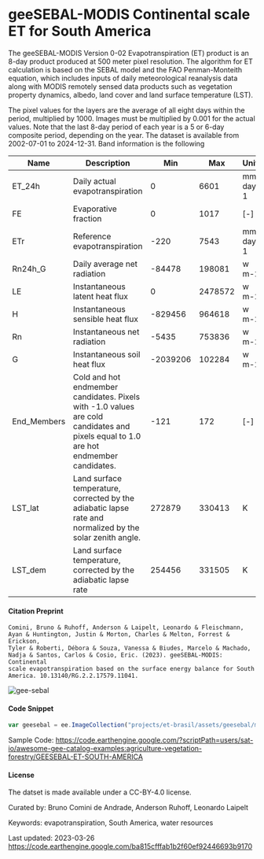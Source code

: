 # geeSEBAL-MODIS Continental scale ET for South America

The geeSEBAL-MODIS Version 0-02 Evapotranspiration (ET) product is an 8-day product produced at 500 meter pixel resolution. The algorithm for ET calculation is based on the SEBAL model and the FAO Penman-Monteith equation, which includes inputs of daily meteorological reanalysis data along with MODIS remotely sensed data products such as vegetation property dynamics, albedo, land cover and land surface temperature (LST).

The pixel values for the layers are the average of all eight days within the period, multiplied by 1000. Images must be multiplied by 0.001 for the actual values. Note that the last 8-day period of each year is a 5 or 6-day composite period, depending on the year. The dataset is available from 2002-07-01 to 2024-12-31. Band information is the following

|Name       |Description                                                                                                                         |Min     |Max    |Units   |Scale|Offset|
|-----------|------------------------------------------------------------------------------------------------------------------------------------|--------|-------|--------|-----|------|
|ET_24h     |Daily actual evapotranspiration                                                                                                     |0       |6601   |mm day-1|0.001|0     |
|FE         |Evaporative fraction                                                                                                                |0       |1017   |[-]     |0.001|0     |
|ETr        |Reference evapotranspiration                                                                                                        |-220    |7543   |mm day-1|0.001|0     |
|Rn24h_G    |Daily average net radiation                                                                                                         |-84478  |198081 |w m-2   |0.001|0     |
|LE         |Instantaneous latent heat flux                                                                                                      |0       |2478572|w m-2   |0.001|0     |
|H          |Instantaneous sensible heat flux                                                                                                    |-829456 |964618 |w m-2   |0.001|0     |
|Rn         |Instantaneous net radiation                                                                                                         |-5435   |753836 |w m-2   |0.001|0     |
|G          |Instantaneous soil heat flux                                                                                                        |-2039206|102284 |w m-2   |0.001|0     |
|End_Members|Cold and hot endmember candidates. Pixels with -1.0 values are cold candidates and pixels equal to 1.0 are hot endmember candidates.|-121    |172    |[-]     |0.001|0     |
|LST_lat    |Land surface temperature, corrected by the adiabatic lapse rate and normalized by the solar zenith angle.                           |272879  |330413 |K       |0.001|0     |
|LST_dem    |Land surface temperature, corrected by the adiabatic lapse rate                                                                     |254456  |331505 |K       |0.001|0     |

#### Citation Preprint

```
Comini, Bruno & Ruhoff, Anderson & Laipelt, Leonardo & Fleischmann, Ayan & Huntington, Justin & Morton, Charles & Melton, Forrest & Erickson,
Tyler & Roberti, Débora & Souza, Vanessa & Biudes, Marcelo & Machado, Nadja & Santos, Carlos & Cosio, Eric. (2023). geeSEBAL-MODIS: Continental
scale evapotranspiration based on the surface energy balance for South America. 10.13140/RG.2.2.17579.11041.
```

![gee-sebal](https://github.com/samapriya/awesome-gee-community-datasets/assets/6677629/51baa12f-fcf8-4f95-ad6b-d616e20e3ec4)

#### Code Snippet
```js
var geesebal = ee.ImageCollection("projects/et-brasil/assets/geesebal/myd11a2/sa/v0-02")
```

Sample Code: https://code.earthengine.google.com/?scriptPath=users/sat-io/awesome-gee-catalog-examples:agriculture-vegetation-forestry/GEESEBAL-ET-SOUTH-AMERICA

#### License
The datset is made available under a CC-BY-4.0 license.

Curated by: Bruno Comini de Andrade, Anderson Ruhoff, Leonardo Laipelt

Keywords: evapotranspiration, South America, water resources

Last updated: 2023-03-26
https://code.earthengine.google.com/ba815cfffab1b2f60ef92446693b9170
